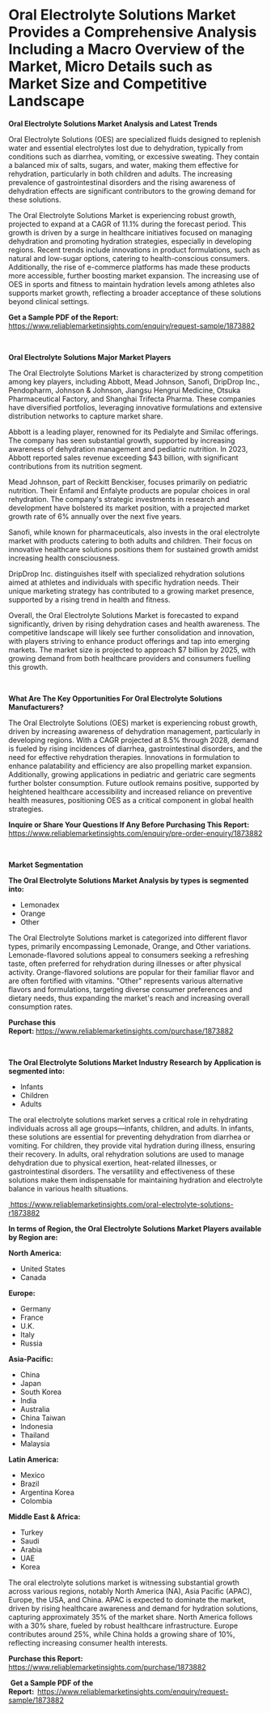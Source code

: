 <p><h1>Oral Electrolyte Solutions Market Provides a Comprehensive Analysis Including a Macro Overview of the Market, Micro Details such as Market Size and Competitive Landscape</h1></p><p><strong>Oral Electrolyte Solutions Market Analysis and Latest Trends</strong></p>
<p><p>Oral Electrolyte Solutions (OES) are specialized fluids designed to replenish water and essential electrolytes lost due to dehydration, typically from conditions such as diarrhea, vomiting, or excessive sweating. They contain a balanced mix of salts, sugars, and water, making them effective for rehydration, particularly in both children and adults. The increasing prevalence of gastrointestinal disorders and the rising awareness of dehydration effects are significant contributors to the growing demand for these solutions.</p><p>The Oral Electrolyte Solutions Market is experiencing robust growth, projected to expand at a CAGR of 11.1% during the forecast period. This growth is driven by a surge in healthcare initiatives focused on managing dehydration and promoting hydration strategies, especially in developing regions. Recent trends include innovations in product formulations, such as natural and low-sugar options, catering to health-conscious consumers. Additionally, the rise of e-commerce platforms has made these products more accessible, further boosting market expansion. The increasing use of OES in sports and fitness to maintain hydration levels among athletes also supports market growth, reflecting a broader acceptance of these solutions beyond clinical settings.</p></p>
<p><strong>Get a Sample PDF of the Report:&nbsp;</strong> <a href="https://www.reliablemarketinsights.com/enquiry/request-sample/1873882?utm_campaign=2441&utm_medium=2&utm_source=Github&utm_content=ia&utm_term=19042025&utm_id=oral-electrolyte-solutions">https://www.reliablemarketinsights.com/enquiry/request-sample/1873882</a></p>
<p>&nbsp;</p>
<p><strong>Oral Electrolyte Solutions Major Market Players</strong></p>
<p><p>The Oral Electrolyte Solutions Market is characterized by strong competition among key players, including Abbott, Mead Johnson, Sanofi, DripDrop Inc., Pendopharm, Johnson & Johnson, Jiangsu Hengrui Medicine, Otsuka Pharmaceutical Factory, and Shanghai Trifecta Pharma. These companies have diversified portfolios, leveraging innovative formulations and extensive distribution networks to capture market share.</p><p>Abbott is a leading player, renowned for its Pedialyte and Similac offerings. The company has seen substantial growth, supported by increasing awareness of dehydration management and pediatric nutrition. In 2023, Abbott reported sales revenue exceeding $43 billion, with significant contributions from its nutrition segment.</p><p>Mead Johnson, part of Reckitt Benckiser, focuses primarily on pediatric nutrition. Their Enfamil and Enfalyte products are popular choices in oral rehydration. The company's strategic investments in research and development have bolstered its market position, with a projected market growth rate of 6% annually over the next five years.</p><p>Sanofi, while known for pharmaceuticals, also invests in the oral electrolyte market with products catering to both adults and children. Their focus on innovative healthcare solutions positions them for sustained growth amidst increasing health consciousness.</p><p>DripDrop Inc. distinguishes itself with specialized rehydration solutions aimed at athletes and individuals with specific hydration needs. Their unique marketing strategy has contributed to a growing market presence, supported by a rising trend in health and fitness.</p><p>Overall, the Oral Electrolyte Solutions Market is forecasted to expand significantly, driven by rising dehydration cases and health awareness. The competitive landscape will likely see further consolidation and innovation, with players striving to enhance product offerings and tap into emerging markets. The market size is projected to approach $7 billion by 2025, with growing demand from both healthcare providers and consumers fuelling this growth.</p></p>
<p>&nbsp;</p>
<p><strong>What Are The Key Opportunities For Oral Electrolyte Solutions Manufacturers?</strong></p>
<p><p>The Oral Electrolyte Solutions (OES) market is experiencing robust growth, driven by increasing awareness of dehydration management, particularly in developing regions. With a CAGR projected at 8.5% through 2028, demand is fueled by rising incidences of diarrhea, gastrointestinal disorders, and the need for effective rehydration therapies. Innovations in formulation to enhance palatability and efficiency are also propelling market expansion. Additionally, growing applications in pediatric and geriatric care segments further bolster consumption. Future outlook remains positive, supported by heightened healthcare accessibility and increased reliance on preventive health measures, positioning OES as a critical component in global health strategies.</p></p>
<p><strong>Inquire or Share Your Questions If Any Before Purchasing This Report:</strong> <a href="https://www.reliablemarketinsights.com/enquiry/pre-order-enquiry/1873882?utm_campaign=2441&utm_medium=2&utm_source=Github&utm_content=ia&utm_term=19042025&utm_id=oral-electrolyte-solutions">https://www.reliablemarketinsights.com/enquiry/pre-order-enquiry/1873882</a></p>
<p>&nbsp;</p>
<p><strong>Market Segmentation</strong></p>
<p><strong>The Oral Electrolyte Solutions Market Analysis by types is segmented into:</strong></p>
<p><ul><li>Lemonadex</li><li>Orange</li><li>Other</li></ul></p>
<p><p>The Oral Electrolyte Solutions market is categorized into different flavor types, primarily encompassing Lemonade, Orange, and Other variations. Lemonade-flavored solutions appeal to consumers seeking a refreshing taste, often preferred for rehydration during illnesses or after physical activity. Orange-flavored solutions are popular for their familiar flavor and are often fortified with vitamins. "Other" represents various alternative flavors and formulations, targeting diverse consumer preferences and dietary needs, thus expanding the market's reach and increasing overall consumption rates.</p></p>
<p><strong>Purchase this Report:&nbsp;</strong><a href="https://www.reliablemarketinsights.com/purchase/1873882?utm_campaign=2441&utm_medium=2&utm_source=Github&utm_content=ia&utm_term=19042025&utm_id=oral-electrolyte-solutions">https://www.reliablemarketinsights.com/purchase/1873882</a></p>
<p>&nbsp;</p>
<p><strong>The Oral Electrolyte Solutions Market Industry Research by Application is segmented into:</strong></p>
<p><ul><li>Infants</li><li>Children</li><li>Adults</li></ul></p>
<p><p>The oral electrolyte solutions market serves a critical role in rehydrating individuals across all age groups—infants, children, and adults. In infants, these solutions are essential for preventing dehydration from diarrhea or vomiting. For children, they provide vital hydration during illness, ensuring their recovery. In adults, oral rehydration solutions are used to manage dehydration due to physical exertion, heat-related illnesses, or gastrointestinal disorders. The versatility and effectiveness of these solutions make them indispensable for maintaining hydration and electrolyte balance in various health situations.</p></p>
<p><a href="https://www.reliablemarketinsights.com/oral-electrolyte-solutions-r1873882?utm_campaign=2441&utm_medium=2&utm_source=Github&utm_content=ia&utm_term=19042025&utm_id=oral-electrolyte-solutions">&nbsp;https://www.reliablemarketinsights.com/oral-electrolyte-solutions-r1873882</a></p>
<p><strong>In terms of Region, the Oral Electrolyte Solutions Market Players available by Region are:</strong></p>
<p>
    <p> <strong> North America: </strong>
        <ul>
            <li>United States</li>
            <li>Canada</li>
        </ul>
        </p> 
    <p> <strong> Europe: </strong>
        <ul>
            <li>Germany</li>
            <li>France</li>
            <li>U.K.</li>
            <li>Italy</li>
            <li>Russia</li>
        </ul>
        </p> 
    <p> <strong> Asia-Pacific: </strong>
        <ul>
            <li>China</li>
            <li>Japan</li>
            <li>South Korea</li>
            <li>India</li>
            <li>Australia</li>
            <li>China Taiwan</li>
            <li>Indonesia</li>
            <li>Thailand</li>
            <li>Malaysia</li>
        </ul>
        </p> 
    <p> <strong> Latin America: </strong>
        <ul>
            <li>Mexico</li>
            <li>Brazil</li>
            <li>Argentina Korea</li>
            <li>Colombia</li>
        </ul>
        </p> 
    <p> <strong> Middle East & Africa: </strong>
        <ul>
            <li>Turkey</li>
            <li>Saudi</li>
            <li>Arabia</li>
            <li>UAE</li>
            <li>Korea</li>
        </ul>
    </p>
    </p>
<p><p>The oral electrolyte solutions market is witnessing substantial growth across various regions, notably North America (NA), Asia Pacific (APAC), Europe, the USA, and China. APAC is expected to dominate the market, driven by rising healthcare awareness and demand for hydration solutions, capturing approximately 35% of the market share. North America follows with a 30% share, fueled by robust healthcare infrastructure. Europe contributes around 25%, while China holds a growing share of 10%, reflecting increasing consumer health interests.</p></p>
<p><strong>Purchase this Report: </strong><a href="https://www.reliablemarketinsights.com/purchase/1873882?utm_campaign=2441&utm_medium=2&utm_source=Github&utm_content=ia&utm_term=19042025&utm_id=oral-electrolyte-solutions">https://www.reliablemarketinsights.com/purchase/1873882</a></p>
<p>&nbsp;<strong>Get a Sample PDF of the Report:&nbsp;&nbsp;</strong><a href="https://www.reliablemarketinsights.com/enquiry/request-sample/1873882?utm_campaign=2441&utm_medium=2&utm_source=Github&utm_content=ia&utm_term=19042025&utm_id=oral-electrolyte-solutions">https://www.reliablemarketinsights.com/enquiry/request-sample/1873882</a></p>
<p><strong></strong></p>
<p><p></p><p></p><p></p></p>